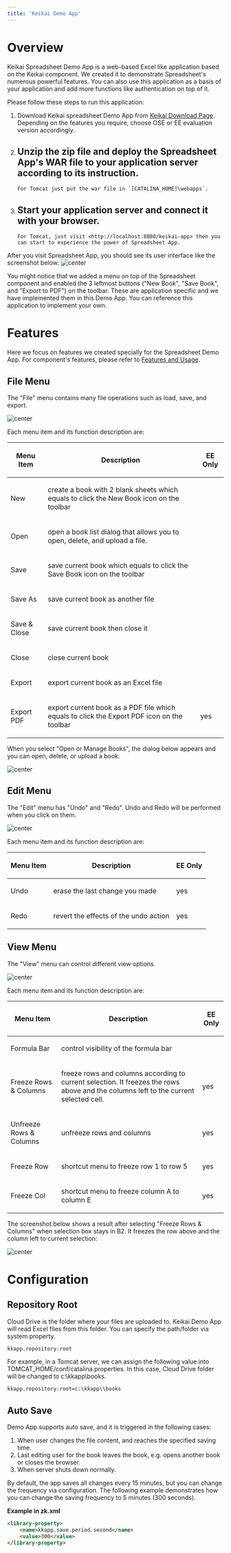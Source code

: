 ```yaml
---
title: 'Keikai Demo App'
---
```


# Overview

Keikai Spreadsheet Demo App is a web-based Excel like application based on the Keikai component. We created it to demonstrate Spreadsheet's
numerous powerful features. You can also use this application as a basis
of your application and add more functions like authentication on top of it.

Please follow these steps to run this application:

1.  Download Keikai spreadsheet Demo App from [Keikai Download Page](https://keikai.io/download). Depending on the features you require, choose OSE or EE evaluation version accordingly.
2.  Unzip the zip file and deploy the Spreadsheet App's WAR file to your
    application server according to its instruction.
      -   
        For Tomcat just put the war file in `[CATALINA_HOME]\webapps`.
3.  Start your application server and connect it with your browser.
      -   
        For Tomcat, just visit <http://localhost:8080/keikai-app> then you can start to experience the power of Spreadsheet App.

After you visit Spreadsheet App, you should see its user interface like
the screenshot below: 
![center](/assets/images/dev-ref/Zss-essentials-zssapp.png) 

You might notice that we added a menu on top of the Spreadsheet component and enabled the 3 leftmost buttons ("New Book", "Save Book", and "Export to PDF") on the toolbar. These are application specific and we have implemented them in this Demo App. You can reference this application to implement your own.

# Features

Here we focus on features we created specially for the Spreadsheet Demo App. For component's features, please refer
to [Features and Usage](Features_and_Usage).

## File Menu

The "File" menu contains many file operations such as load, save, and
export.

![center](/assets/images/dev-ref/Zss-essentials-zssapp-file.png)

Each menu item and its function description are:

<table>
<thead>
<tr class="header">
<th><center>
<p>Menu Item</p>
</center></th>
<th><center>
<p>Description</p>
</center></th>
<th><center>
<p>EE Only</p>
</center></th>
</tr>
</thead>
<tbody>
<tr class="odd">
<td><p>New</p></td>
<td><p>create a book with 2 blank sheets which equals to click the New Book icon on the toolbar</p></td>
<td></td>
</tr>
<tr class="even">
<td><p>Open</p></td>
<td><p>open a book list dialog that allows you to open, delete, and upload a file.</p></td>
<td></td>
</tr>
<tr class="odd">
<td><p>Save</p></td>
<td><p>save current book which equals to click the Save Book icon on the toolbar</p></td>
<td></td>
</tr>
<tr class="even">
<td><p>Save As</p></td>
<td><p>save current book as another file</p></td>
<td></td>
</tr>
<tr class="odd">
<td><p>Save &amp; Close</p></td>
<td><p>save current book then close it</p></td>
<td></td>
</tr>
<tr class="even">
<td><p>Close</p></td>
<td><p>close current book</p></td>
<td></td>
</tr>
<tr class="odd">
<td><p>Export</p></td>
<td><p>export current book as an Excel file</p></td>
<td></td>
</tr>
<tr class="even">
<td><p>Export PDF</p></td>
<td><p>export current book as a PDF file which equals to click the Export PDF icon on the toolbar</p></td>
<td><p>yes</p></td>
</tr>
</tbody>
</table>

When you select "Open or Manage Books", the dialog below appears and you
can open, delete, or upload a book. 

![center](/assets/images/dev-ref/Zss-essentials-zssapp-file-booklist.png)

## Edit Menu

The "Edit" menu has "Undo" and "Redo". Undo and Redo will be performed when you click on them. 

![center](/assets/images/dev-ref/Zss-essentials-zssapp-edit.png)

Each menu item and its function description are:

<table>
<thead>
<tr class="header">
<th><center>
<p>Menu Item</p>
</center></th>
<th><center>
<p>Description</p>
</center></th>
<th><center>
<p>EE Only</p>
</center></th>
</tr>
</thead>
<tbody>
<tr class="odd">
<td><p>Undo</p></td>
<td><p>erase the last change you made</p></td>
<td><p>yes</p></td>
</tr>
<tr class="even">
<td><p>Redo</p></td>
<td><p>revert the effects of the undo action</p></td>
<td><p>yes</p></td>
</tr>
</tbody>
</table>

## View Menu

The "View" menu can control different view options.

![center](/assets/images/dev-ref/Zss-essentials-zssapp-view.png)

Each menu item and its function description are:

<table>
<thead>
<tr class="header">
<th><center>
<p>Menu Item</p>
</center></th>
<th><center>
<p>Description</p>
</center></th>
<th><center>
<p>EE Only</p>
</center></th>
</tr>
</thead>
<tbody>
<tr class="odd">
<td><p>Formula Bar</p></td>
<td><p>control visibility of the formula bar</p></td>
<td></td>
</tr>
<tr class="even">
<td><p>Freeze Rows &amp; Columns</p></td>
<td><p>freeze rows and columns according to current selection. It freezes the rows above and the columns left to the current selected cell.</p></td>
<td><p>yes</p></td>
</tr>
<tr class="odd">
<td><p>Unfreeze Rows &amp; Columns</p></td>
<td><p>unfreeze rows and columns</p></td>
<td><p>yes</p></td>
</tr>
<tr class="even">
<td><p>Freeze Row</p></td>
<td><p>shortcut menu to freeze row 1 to row 5</p></td>
<td><p>yes</p></td>
</tr>
<tr class="odd">
<td><p>Freeze Col</p></td>
<td><p>shortcut menu to freeze column A to column E</p></td>
<td><p>yes</p></td>
</tr>
</tbody>
</table>

The screenshot below shows a result after selecting "Freeze Rows &
Columns" when selection box stays in B2. It freezes the row above and
the column left to current selection:

![center](/assets/images/dev-ref/Zss-essentials-zssapp-freeze.png)

# Configuration

## Repository Root

Cloud Drive is the folder where your files are uploaded to. Keikai Demo App will read Excel files from this folder.
You can specify the path/folder via system property.

``` xml
kkapp.repository.root
```

For example, in a Tomcat server, we can assign the following value into
TOMCAT\_HOME/conf/catalina.properties. In this case, Cloud Drive folder
will be changed to c:\kkapp\\books.

``` xml
kkapp.repository.root=c:\kkapp\\books
```

## Auto Save

Demo App supports auto save, and it is triggered in the following cases:

1.  When user changes the file content, and reaches the specified saving time.
2.  Last editing user for the book leaves the book, e.g. opens another book or
    closes the browser.
3.  When server shuts down normally.

By default, the app saves all changes every 15 minutes, but you can
change the frequency via configuration. The following example demonstrates how you can change the saving frequency to 5 minutes (300 seconds).

**Example in zk.xml**

``` xml
<library-property>
    <name>kkapp.save.period.second</name>
    <value>300</value>
</library-property>
```
